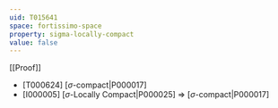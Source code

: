 ```yaml
---
uid: T015641
space: fortissimo-space
property: sigma-locally-compact
value: false
---
```

[[Proof]]

* [T000624] [$\sigma$-compact|P000017]
* [I000005] [$\sigma$-Locally Compact|P000025] => [$\sigma$-compact|P000017]

